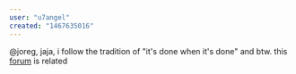 ```yaml
---
user: "u7angel"
created: "1467635016"
---
```


@joreg, 
jaja, i follow the tradition of "it's done when it's done" and btw. this [forum](forum) is related

